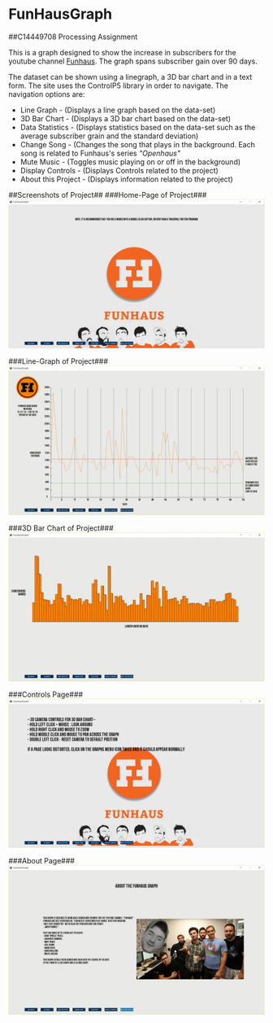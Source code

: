 # FunHausGraph
##C14449708 Processing Assignment

This is a graph designed to show the increase in subscribers for the youtube channel [Funhaus](https://www.youtube.com/channel/UCboMX_UNgaPBsUOIgasn3-Q).
The graph spans subscriber gain over 90 days. 

The dataset can be shown using a linegraph, a 3D bar chart and in a text form. The site uses the ControlP5 library in order to navigate. The navigation options are:
* Line Graph - (Displays a line graph based on the data-set)
* 3D Bar Chart - (Displays a 3D bar chart based on the data-set)
* Data Statistics - (Displays statistics based on the data-set such as the average subscriber grain and the standard deviation)
* Change Song - (Changes the song that plays in the background. Each song is related to Funhaus's series *"Openhaus"*
* Mute Music - (Toggles music playing on or off in the background)
* Display Controls - (Displays Controls related to the project)
* About this Project - (Displays information related to the project)

##Screenshots of Project##
###Home-Page of Project###
![alt tag](https://raw.githubusercontent.com/Irish-Day-Man/FunHausGraph/master/processingScreenshots/homePage.jpg)

###Line-Graph of Project###
![alt tag](https://raw.githubusercontent.com/Irish-Day-Man/FunHausGraph/master/processingScreenshots/lineGraph.jpg)

###3D Bar Chart of Project###
![alt tag](https://raw.githubusercontent.com/Irish-Day-Man/FunHausGraph/master/processingScreenshots/3dBarChart.jpg)

###Controls Page###
![alt tag](https://raw.githubusercontent.com/Irish-Day-Man/FunHausGraph/master/processingScreenshots/controls.jpg)

###About Page###
![alt tag](https://raw.githubusercontent.com/Irish-Day-Man/FunHausGraph/master/processingScreenshots/about.jpg)





